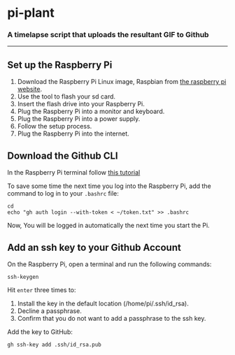 # pi-plant

### A timelapse script that uploads the resultant GIF to Github

---

## Set up the Raspberry Pi
1) Download the Raspberry Pi Linux image, Raspbian from [the raspberry pi website](https://www.raspberrypi.com/software/).
2) Use the tool to flash your sd card.
3) Insert the flash drive into your Raspberry Pi.
4) Plug the Raspberry Pi into a monitor and keyboard. 
5) Plug the Raspberry Pi into a power supply.
6) Follow the setup process.
7) Plug the Raspberry Pi into the internet.

## Download the Github CLI
In the Raspberry Pi terminal follow [this tutorial](https://lindevs.com/install-github-cli-on-raspberry-pi/)

To save some time the next time you log into the Raspberry Pi, add the command to log in to your `.bashrc` file:
```
cd
echo "gh auth login --with-token < ~/token.txt" >> .bashrc
```
Now, You will be logged in automatically the next time you start the Pi.

## Add an ssh key to your Github Account
On the Raspberry Pi, open a terminal and run the following commands:
```
ssh-keygen
```
Hit `enter` three times to:
1) Install the key in the default location (/home/pi/.ssh/id_rsa).
2) Decline a passphrase.
3) Confirm that you do not want to add a passphrase to the ssh key.

Add the key to GitHub:
```
gh ssh-key add .ssh/id_rsa.pub
```



